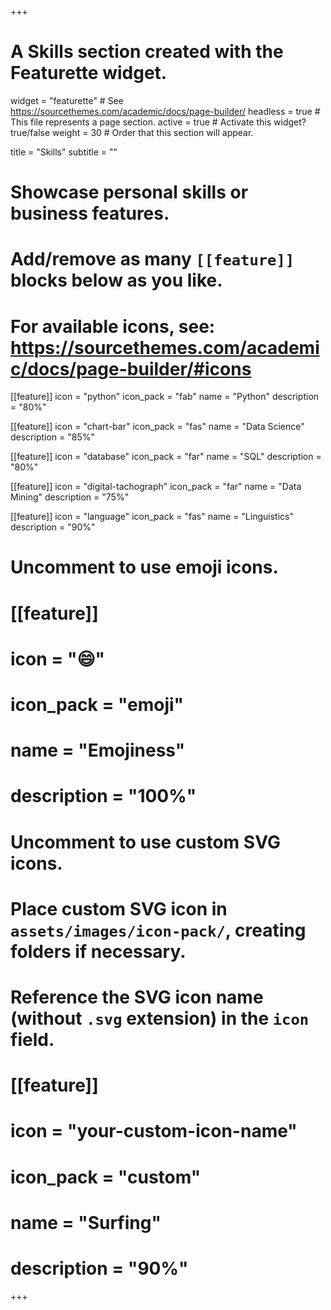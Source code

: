 +++
# A Skills section created with the Featurette widget.
widget = "featurette"  # See https://sourcethemes.com/academic/docs/page-builder/
headless = true  # This file represents a page section.
active = true  # Activate this widget? true/false
weight = 30  # Order that this section will appear.

title = "Skills"
subtitle = ""

# Showcase personal skills or business features.
# 
# Add/remove as many `[[feature]]` blocks below as you like.
# 
# For available icons, see: https://sourcethemes.com/academic/docs/page-builder/#icons

[[feature]]
  icon = "python"
  icon_pack = "fab"
  name = "Python"
  description = "80%"

[[feature]]
  icon = "chart-bar"
  icon_pack = "fas"
  name = "Data Science"
  description = "85%"
  
[[feature]]
  icon = "database"
  icon_pack = "far"
  name = "SQL"
  description = "80%"
  
[[feature]]
  icon = "digital-tachograph"
  icon_pack = "far"
  name = "Data Mining"
  description = "75%"           

[[feature]]
  icon = "language"
  icon_pack = "fas"
  name = "Linguistics"
  description = "90%"

# Uncomment to use emoji icons.
# [[feature]]
#  icon = ":smile:"
#  icon_pack = "emoji"
#  name = "Emojiness"
#  description = "100%"  

# Uncomment to use custom SVG icons.
# Place custom SVG icon in `assets/images/icon-pack/`, creating folders if necessary.
# Reference the SVG icon name (without `.svg` extension) in the `icon` field.
# [[feature]]
#  icon = "your-custom-icon-name"
#  icon_pack = "custom"
#  name = "Surfing"
#  description = "90%"

+++
